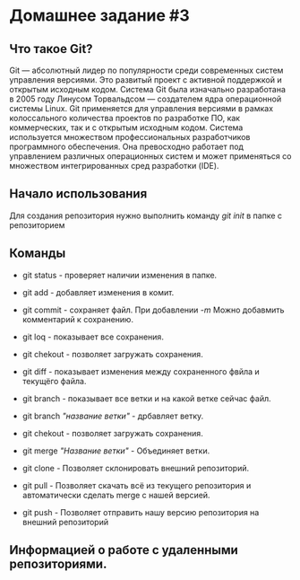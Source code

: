 # Домашнее задание #3
## Что такое Git?
Git — абсолютный лидер по популярности среди современных систем управления версиями. Это развитый проект с активной поддержкой и открытым исходным кодом. Система Git была изначально разработана в 2005 году Линусом Торвальдсом — создателем ядра операционной системы Linux. Git применяется для управления версиями в рамках колоссального количества проектов по разработке ПО, как коммерческих, так и с открытым исходным кодом. Система используется множеством профессиональных разработчиков программного обеспечения. Она превосходно работает под управлением различных операционных систем и может применяться со множеством интегрированных сред разработки (IDE).

## Начало использования
Для создания репозитория нужно выполнить команду *git init* в папке с репозиторием

## Команды
* git status - проверяет наличии изменения в папке.


* git add - добавляет изменения в комит.

* git commit - сохраняет файл.
При добавлении *-m* Можно добавмить комментарий к сохранению.

* git loq - показывает все сохранения.

* git chekout - позволяет загружать сохранения.

* git diff - показывает изменения между сохраненного фвйла и текущёго файла.

* git branch - показывает все ветки и на какой ветке сейчас файл.

* git branch *"название ветки"* - дрбавляет ветку.

* git chekout - позволяет загружать сохранения.

* git merge *"Название ветки"* - Объединяет ветки.

* git clone - Позволяет склонировать внешний репозиторий.

* git pull - Позволяет скачать всё из текущего репозитория и автоматически сделать merge с нашей версией.

* git push - Позволяет отправить нашу версию репозитория на внешний репозиторий

##  Информацией о работе с удаленными репозиториями.

